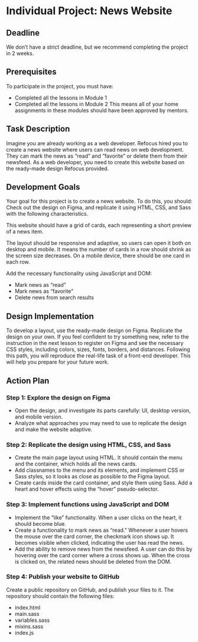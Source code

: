 # Individual Project: News Website

## Deadline
We don’t have a strict deadline, but we recommend completing the project in 2 weeks.

## Prerequisites
To participate in the project, you must have:
- Completed all the lessons in Module 1
- Completed all the lessons in Module 2
This means all of your home assignments in these modules should have been approved by mentors.

## Task Description
Imagine you are already working as a web developer. Refocus hired you to create a news website where users can read news on web development. They can mark the news as “read” and “favorite” or delete them from their newsfeed. As a web developer, you need to create this website based on the ready-made design Refocus provided.

## Development Goals

Your goal for this project is to create a news website. To do this, you should:
Check out the design on Figma, and replicate it using HTML, CSS, and Sass with the following characteristics.

This website should have a grid of cards, each representing a short preview
of a news item.

The layout should be responsive and adaptive, so users can open it both on desktop and mobile. It means the number of cards in a row should shrink as the screen size decreases. On a mobile device, there should be one card in each row.

Add the necessary functionality using JavaScript and DOM:
- Mark news as “read”
- Mark news as “favorite”
- Delete news from search results

## Design Implementation
To develop a layout, use the ready-made design on Figma. Replicate the design on your own.
If you feel confident to try something new, refer to the instruction in the next lesson to register on Figma and see the necessary CSS styles, including colors,
sizes, fonts, borders, and distances. Following this path, you will reproduce the real-life task of a front-end developer. This will help you prepare for your future work.

## Action Plan
### Step 1: Explore the design on Figma
- Open the design, and investigate its parts carefully: UI, desktop version, and mobile version.
- Analyze what approaches you may need to use to replicate the design and make the website adaptive.

### Step 2: Replicate the design using HTML, CSS, and Sass
- Create the main page layout using HTML. It should contain the menu and the container, which holds all the news cards.
- Add classnames to the menu and its elements, and implement CSS or Sass styles, so it looks as close as possible to the Figma layout.
- Create cards inside the card container, and style them using Sass. Add a heart and hover effects using the “hover” pseudo-selector.

### Step 3: Implement functions using JavaScript and DOM
- Implement the “like” functionality. When a user clicks on the heart, it should become blue.
- Create a functionality to mark news as “read.” Whenever a user hovers the mouse over the card corner, the checkmark icon shows up. It becomes visible when clicked, indicating the user has read the news.
- Add the ability to remove news from the newsfeed. A user can do this by hovering over the card corner where a cross shows up. When the cross is clicked on, the related news should be deleted from the DOM.

### Step 4: Publish your website to GitHub
Create a public repository on GitHub, and publish your files to it. The repository should contain the following files:
- index.html
- main.sass
- variables.sass
- mixins.sass
- index.js
